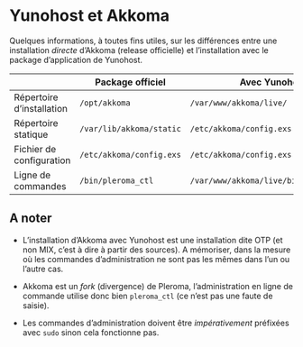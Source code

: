 # Yunohost et Akkoma

Quelques informations, à toutes fins utiles, sur les différences entre une installation _directe_ d’Akkoma (release officielle) et l’installation avec le package d’application de Yunohost.

|                              | Package officiel            | Avec Yunohost                           |
| ---------------------------- | --------------------------- | --------------------------------------- |
| Répertoire d’installation    | `/opt/akkoma`               | `/var/www/akkoma/live/`                 |
| Répertoire statique          | `/var/lib/akkoma/static`    | `/etc/akkoma/config.exs`                |
| Fichier de configuration     | `/etc/akkoma/config.exs`    | `/etc/akkoma/config.exs`                |
| Ligne de commandes           | `/bin/pleroma_ctl`          | `/var/www/akkoma/live/bin/pleroma_ctl`  |

## A noter 

- L’installation d’Akkoma avec Yunohost est une installation dite OTP (et non MIX, c’est à dire à partir des sources). A mémoriser, dans la mesure où les commandes d’administration ne sont pas les mêmes dans l’un ou l’autre cas.

- Akkoma est un _fork_ (divergence) de Pleroma, l’administration en ligne de commande utilise donc bien `pleroma_ctl` (ce n’est pas une faute de saisie).

- Les commandes d’administration doivent être _impérativement_ préfixées avec `sudo` sinon cela fonctionne pas.

